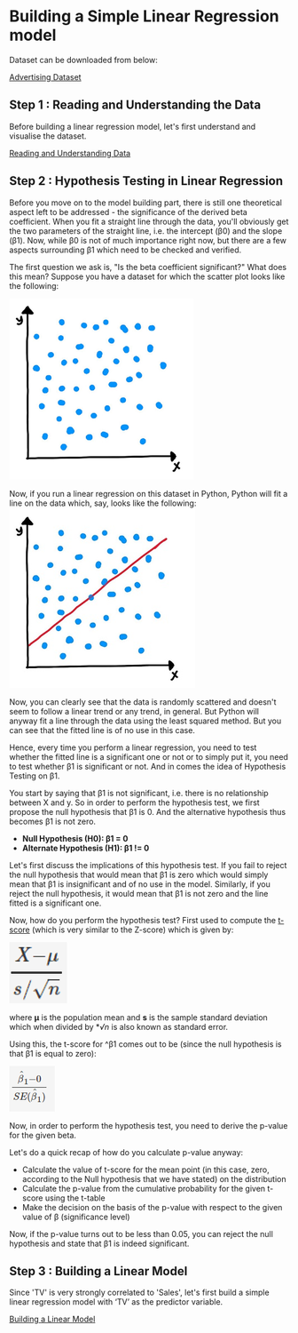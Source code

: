 # Building a Simple Linear Regression model

Dataset can be downloaded from below:

[Advertising Dataset](advertising.csv)


## Step 1 : Reading and Understanding the Data

Before building a linear regression model, let's first understand and visualise the dataset.

[Reading and Understanding Data](step1/ReadingAndUnderstandingData.ipynb)


## Step 2 : Hypothesis Testing in Linear Regression

Before you move on to the model building part, there is still one theoretical aspect left to be addressed - the significance of the derived beta coefficient. When you fit a straight line through the data, you'll obviously get the two parameters of the straight line, i.e. the intercept (β0) and the slope (β1). Now, while β0 is not of much importance right now, but there are a few aspects surrounding β1 which need to be checked and verified.

The first question we ask is, "Is the beta coefficient significant?" What does this mean?
Suppose you have a dataset for which the scatter plot looks like the following:

![title](step2/scatter-plot1.png)

Now, if you run a linear regression on this dataset in Python, Python will fit a line on the data which, say, looks like the following:
![title](step2/scatter-plot2.jpg)

Now, you can clearly see that the data is randomly scattered and doesn't seem to follow a linear trend or any trend, in general. But Python will anyway fit a line through the data using the least squared method. But you can see that the fitted line is of no use in this case. 

Hence, every time you perform a linear regression, you need to test whether the fitted line is a significant one or not or to simply put it, you need to test whether β1 is significant or not. And in comes the idea of Hypothesis Testing on β1. 

You start by saying that β1 is not significant, i.e. there is no relationship between X and y.
So in order to perform the hypothesis test, we first propose the null hypothesis that β1 is 0. And the alternative hypothesis thus becomes β1 is not zero.

* **Null Hypothesis (H0): β1 = 0**
* **Alternate Hypothesis (H1): β1 != 0**

Let's first discuss the implications of this hypothesis test. If you fail to reject the null hypothesis that would mean that β1 is zero which would simply mean that β1 is insignificant and of no use in the model. Similarly, if you reject the null hypothesis, it would mean that β1 is not zero and the line fitted is a significant one.

Now, how do you perform the hypothesis test? 
First used to compute the [t-score](step2/t-test.ipynb) (which is very similar to the Z-score) which is given by:

![title](step2/t-test_formula.png)

where **μ** is the population mean and **s** is the sample standard deviation which when divided by **√n* is also known as standard error.

Using this, the t-score for ^β1 comes out to be (since the null hypothesis is that β1  is equal to zero):

![title](step2/formula.png)

Now, in order to perform the hypothesis test, you need to derive the p-value for the given beta.

Let's do a quick recap of how do you calculate p-value anyway:
* Calculate the value of t-score for the mean point (in this case, zero, according to the Null hypothesis that we have stated) on the distribution
* Calculate the p-value from the cumulative probability for the given t-score using the t-table
* Make the decision on the basis of the p-value with respect to the given value of β (significance level)

Now, if the p-value turns out to be less than 0.05, you can reject the null hypothesis and state that β1 is indeed significant.

## Step 3 : Building a Linear Model

Since 'TV' is very strongly correlated to 'Sales', let's first build a simple linear regression model with ‘TV’ as the predictor variable.

[Building a Linear Model](step3/SimpleLinearRegression.ipynb)
